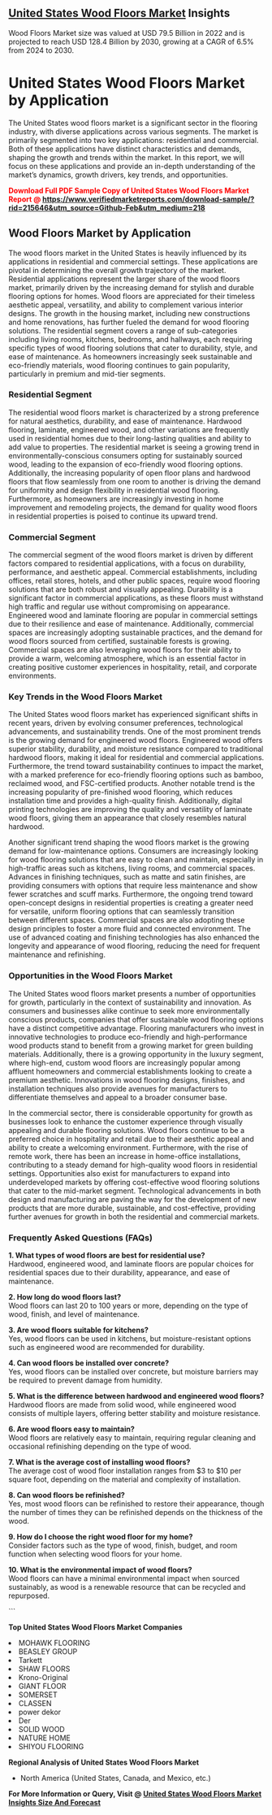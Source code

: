 <h2><a href="https://www.verifiedmarketreports.com/download-sample/?rid=215646&amp;utm_source=Github-Feb&amp;utm_medium=218" target="_blank">United States Wood Floors Market</a> Insights</h2><p>Wood Floors Market size was valued at USD 79.5 Billion in 2022 and is projected to reach USD 128.4 Billion by 2030, growing at a CAGR of 6.5% from 2024 to 2030.</p><p> <h1>United States Wood Floors Market by Application</h1> <p>The United States wood floors market is a significant sector in the flooring industry, with diverse applications across various segments. The market is primarily segmented into two key applications: residential and commercial. Both of these applications have distinct characteristics and demands, shaping the growth and trends within the market. In this report, we will focus on these applications and provide an in-depth understanding of the market’s dynamics, growth drivers, key trends, and opportunities. <strong><p><span class=""><span style="color: #ff0000;"><strong>Download Full PDF Sample Copy of United States Wood Floors Market Report</strong> @ </span><a href="https://www.verifiedmarketreports.com/download-sample/?rid=215646&amp;utm_source=Github-Feb&amp;utm_medium=218" target="_blank">https://www.verifiedmarketreports.com/download-sample/?rid=215646&amp;utm_source=Github-Feb&amp;utm_medium=218</a></span></p></strong></p> <h2>Wood Floors Market by Application</h2> <p>The wood floors market in the United States is heavily influenced by its applications in residential and commercial settings. These applications are pivotal in determining the overall growth trajectory of the market. Residential applications represent the larger share of the wood floors market, primarily driven by the increasing demand for stylish and durable flooring options for homes. Wood floors are appreciated for their timeless aesthetic appeal, versatility, and ability to complement various interior designs. The growth in the housing market, including new constructions and home renovations, has further fueled the demand for wood flooring solutions. The residential segment covers a range of sub-categories including living rooms, kitchens, bedrooms, and hallways, each requiring specific types of wood flooring solutions that cater to durability, style, and ease of maintenance. As homeowners increasingly seek sustainable and eco-friendly materials, wood flooring continues to gain popularity, particularly in premium and mid-tier segments. <h3>Residential Segment</h3> <p>The residential wood floors market is characterized by a strong preference for natural aesthetics, durability, and ease of maintenance. Hardwood flooring, laminate, engineered wood, and other variations are frequently used in residential homes due to their long-lasting qualities and ability to add value to properties. The residential market is seeing a growing trend in environmentally-conscious consumers opting for sustainably sourced wood, leading to the expansion of eco-friendly wood flooring options. Additionally, the increasing popularity of open floor plans and hardwood floors that flow seamlessly from one room to another is driving the demand for uniformity and design flexibility in residential wood flooring. Furthermore, as homeowners are increasingly investing in home improvement and remodeling projects, the demand for quality wood floors in residential properties is poised to continue its upward trend. <h3>Commercial Segment</h3> <p>The commercial segment of the wood floors market is driven by different factors compared to residential applications, with a focus on durability, performance, and aesthetic appeal. Commercial establishments, including offices, retail stores, hotels, and other public spaces, require wood flooring solutions that are both robust and visually appealing. Durability is a significant factor in commercial applications, as these floors must withstand high traffic and regular use without compromising on appearance. Engineered wood and laminate flooring are popular in commercial settings due to their resilience and ease of maintenance. Additionally, commercial spaces are increasingly adopting sustainable practices, and the demand for wood floors sourced from certified, sustainable forests is growing. Commercial spaces are also leveraging wood floors for their ability to provide a warm, welcoming atmosphere, which is an essential factor in creating positive customer experiences in hospitality, retail, and corporate environments. <h3>Key Trends in the Wood Floors Market</h3> <p>The United States wood floors market has experienced significant shifts in recent years, driven by evolving consumer preferences, technological advancements, and sustainability trends. One of the most prominent trends is the growing demand for engineered wood floors. Engineered wood offers superior stability, durability, and moisture resistance compared to traditional hardwood floors, making it ideal for residential and commercial applications. Furthermore, the trend toward sustainability continues to impact the market, with a marked preference for eco-friendly flooring options such as bamboo, reclaimed wood, and FSC-certified products. Another notable trend is the increasing popularity of pre-finished wood flooring, which reduces installation time and provides a high-quality finish. Additionally, digital printing technologies are improving the quality and versatility of laminate wood floors, giving them an appearance that closely resembles natural hardwood. <p>Another significant trend shaping the wood floors market is the growing demand for low-maintenance options. Consumers are increasingly looking for wood flooring solutions that are easy to clean and maintain, especially in high-traffic areas such as kitchens, living rooms, and commercial spaces. Advances in finishing techniques, such as matte and satin finishes, are providing consumers with options that require less maintenance and show fewer scratches and scuff marks. Furthermore, the ongoing trend toward open-concept designs in residential properties is creating a greater need for versatile, uniform flooring options that can seamlessly transition between different spaces. Commercial spaces are also adopting these design principles to foster a more fluid and connected environment. The use of advanced coating and finishing technologies has also enhanced the longevity and appearance of wood flooring, reducing the need for frequent maintenance and refinishing. <h3>Opportunities in the Wood Floors Market</h3> <p>The United States wood floors market presents a number of opportunities for growth, particularly in the context of sustainability and innovation. As consumers and businesses alike continue to seek more environmentally conscious products, companies that offer sustainable wood flooring options have a distinct competitive advantage. Flooring manufacturers who invest in innovative technologies to produce eco-friendly and high-performance wood products stand to benefit from a growing market for green building materials. Additionally, there is a growing opportunity in the luxury segment, where high-end, custom wood floors are increasingly popular among affluent homeowners and commercial establishments looking to create a premium aesthetic. Innovations in wood flooring designs, finishes, and installation techniques also provide avenues for manufacturers to differentiate themselves and appeal to a broader consumer base. <p>In the commercial sector, there is considerable opportunity for growth as businesses look to enhance the customer experience through visually appealing and durable flooring solutions. Wood floors continue to be a preferred choice in hospitality and retail due to their aesthetic appeal and ability to create a welcoming environment. Furthermore, with the rise of remote work, there has been an increase in home-office installations, contributing to a steady demand for high-quality wood floors in residential settings. Opportunities also exist for manufacturers to expand into underdeveloped markets by offering cost-effective wood flooring solutions that cater to the mid-market segment. Technological advancements in both design and manufacturing are paving the way for the development of new products that are more durable, sustainable, and cost-effective, providing further avenues for growth in both the residential and commercial markets. <h3>Frequently Asked Questions (FAQs)</h3> <p><strong>1. What types of wood floors are best for residential use?</strong><br>Hardwood, engineered wood, and laminate floors are popular choices for residential spaces due to their durability, appearance, and ease of maintenance.</p> <p><strong>2. How long do wood floors last?</strong><br>Wood floors can last 20 to 100 years or more, depending on the type of wood, finish, and level of maintenance.</p> <p><strong>3. Are wood floors suitable for kitchens?</strong><br>Yes, wood floors can be used in kitchens, but moisture-resistant options such as engineered wood are recommended for durability.</p> <p><strong>4. Can wood floors be installed over concrete?</strong><br>Yes, wood floors can be installed over concrete, but moisture barriers may be required to prevent damage from humidity.</p> <p><strong>5. What is the difference between hardwood and engineered wood floors?</strong><br>Hardwood floors are made from solid wood, while engineered wood consists of multiple layers, offering better stability and moisture resistance.</p> <p><strong>6. Are wood floors easy to maintain?</strong><br>Wood floors are relatively easy to maintain, requiring regular cleaning and occasional refinishing depending on the type of wood.</p> <p><strong>7. What is the average cost of installing wood floors?</strong><br>The average cost of wood floor installation ranges from $3 to $10 per square foot, depending on the material and complexity of installation.</p> <p><strong>8. Can wood floors be refinished?</strong><br>Yes, most wood floors can be refinished to restore their appearance, though the number of times they can be refinished depends on the thickness of the wood.</p> <p><strong>9. How do I choose the right wood floor for my home?</strong><br>Consider factors such as the type of wood, finish, budget, and room function when selecting wood floors for your home.</p> <p><strong>10. What is the environmental impact of wood floors?</strong><br>Wood floors can have a minimal environmental impact when sourced sustainably, as wood is a renewable resource that can be recycled and repurposed.</p> ```</p><p><strong>Top United States Wood Floors Market Companies</strong></p><div data-test-id=""><p><li>MOHAWK FLOORING</li><li> BEASLEY GROUP</li><li> Tarkett</li><li> SHAW FLOORS</li><li> Krono-Original</li><li> GIANT FLOOR</li><li> SOMERSET</li><li> CLASSEN</li><li> power dekor</li><li> Der</li><li> SOLID WOOD</li><li> NATURE HOME</li><li> SHIYOU FLOORING</li></p><div><strong>Regional Analysis of&nbsp;United States Wood Floors Market</strong></div><ul><li dir="ltr"><p dir="ltr">North America&nbsp;(United States, Canada, and Mexico, etc.)</p></li></ul><p><strong>For More Information or Query, Visit @&nbsp;</strong><strong><a href="https://www.verifiedmarketreports.com/product/wood-floors-market/?utm_source=Github-Feb&amp;utm_medium=218" target="_blank">United States Wood Floors Market Insights Size And Forecast</a></strong></p></div>
